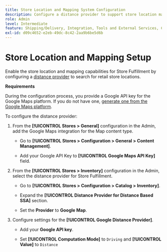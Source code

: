 ```yaml
---
title: Store Location and Mapping System Configuration
description: Configure a distance provider to support store location mapping in the storefront UI. The Store Fulfillment solutions requires a distance provider to enable retail store search and other mapping and scheduling capabilities for the end-to-end fulfillment workflow.
role: Admin
level: Intermediate
feature: Shipping/Delivery, Integration, Tools and External Services, Configuration
exl-id: d09c4652-e2eb-49dc-8c42-2aa9b6be5d6b
---
```

# Store Location and Mapping Setup

Enable the store location and mapping capabilities for Store Fulfillment by configuring a [distance provider](https://experienceleague.adobe.com/en/docs/commerce-admin/inventory/configuration/distance-priority-algorithm) to search for retail store locations.

**Requirements**

During the configuration process, you provide a Google API key for the Google Maps platform. If you do not have one, [generate one from the Google Maps platform](https://experienceleague.adobe.com/en/docs/commerce-admin/inventory/configuration/distance-priority-algorithm#configure-google-maps).

To configure the distance provider:

1. From the **[!UICONTROL Stores > General]** configuration in the Admin, add the Google Maps integration for the Map content type.

   - Go to **[!UICONTROL Stores > Configuration  > General > Content Management]**.

   - Add your Google API Key to **[!UICONTROL Google Maps API Key]** field.

1. From the **[!UICONTROL Stores > Inventory]** configuration in the Admin, select the distance provider for Store Fulfillment.

   - Go to **[!UICONTROL Stores > Configuration > Catalog > Inventory]**.

   - Expand the **[!UICONTROL Distance Provider for Distance Based SSA]** section.

   - Set the **Provider** to **Google Map**.

1. Configure settings for the **[!UICONTROL Google Distance Provider]**.

   - Add your **Google API key**.

   - Set **[!UICONTROL Computation Mode]** to `Driving` and **[!UICONTROL Value]** to `Distance`
